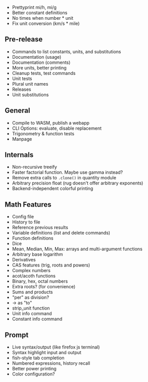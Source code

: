 - Prettyprint mi/h, mi/g
 - Better constant definitions
 - No times when number * unit
 - Fix unit conversion (km/s * mile)

## Pre-release
 - Commands to list constants, units, and substitutions
 - Documentation (usage)
 - Documentation (comments)
 - More units, better printing
 - Cleanup tests, test commands
 - Unit tests
 - Plural unit names
 - Releases
 - Unit substitutions

## General
 - Compile to WASM, publish a webapp
 - CLI Options: evaluate, disable replacement
 - Trigonometry & function tests
 - Manpage


## Internals
 - Non-recursive treeify
 - Faster factorial function. Maybe use gamma instead?
 - Remove extra calls to `.clone()` in quantity module
 - Arbitrary precision float (rug doesn't offer arbitrary exponents)
 - Backend-independent colorful printing

## Math Features
 - Config file
 - History to file
 - Reference previous results
 - Variable definitions (list and delete commands)
 - Function definitions
 - Dice
 - Mean, Median, Min, Max: arrays and multi-argument functions
 - Arbitrary base logarithm
 - Derivatives
 - CAS features (trig, roots and powers)
 - Complex numbers
 - acot/acoth functions
 - Binary, hex, octal numbers
 - Extra roots? (for convenience)
 - Sums and products
 - "per" as division?
 - -> as "to"
 - strip_unit function
 - Unit info command
 - Constant info command


## Prompt
 - Live syntax/output (like firefox js terminal)
 - Syntax highlight input and output
 - fish-style tab completion
 - Numbered expressions, history recall
 - Better power printing
 - Color configuration?